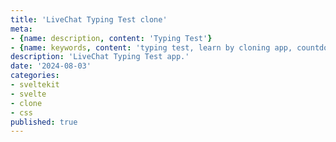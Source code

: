 ```yaml
---
title: 'LiveChat Typing Test clone'
meta:
- {name: description, content: 'Typing Test'}
- {name: keywords, content: 'typing test, learn by cloning app, countdown, randomWords pakcage'}
description: 'LiveChat Typing Test app.'
date: '2024-08-03'
categories:
- sveltekit
- svelte
- clone
- css
published: true
---
```


<script>
	import TypingTest from './typing-test.svelte'
    // Temporary after post is complete, combine into this file
    // import Doc from './documentation.md'
</script>

<TypingTest/>

<!-- <Doc/> -->
